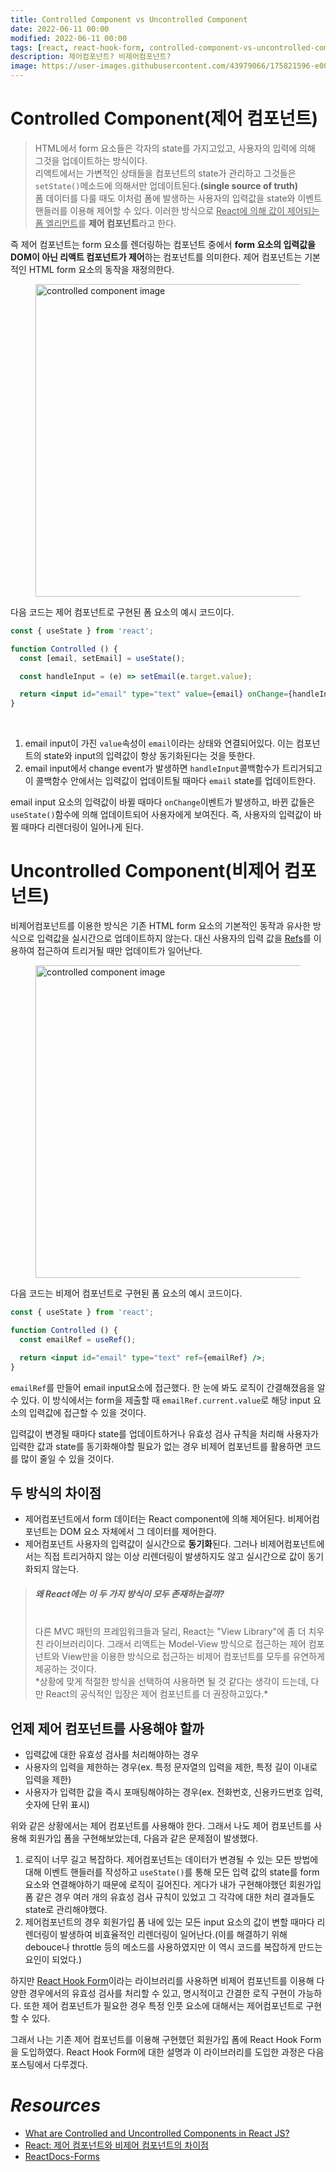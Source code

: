 ```yaml
---
title: Controlled Component vs Uncontrolled Component
date: 2022-06-11 00:00
modified: 2022-06-11 00:00
tags: [react, react-hook-form, controlled-component-vs-uncontrolled-component]
description: 제어컴포넌트? 비제어컴포넌트?
image: https://user-images.githubusercontent.com/43979066/175821596-e009a837-8283-4b3c-b5a4-67d73e23271c.png
---
```


# Controlled Component(제어 컴포넌트)

> HTML에서 form 요소들은 각자의 state를 가지고있고, 사용자의 입력에 의해 그것을 업데이트하는 방식이다. <br/>
> 리액트에서는 가변적인 상태들을 컴포넌트의 state가 관리하고 그것들은 `setState()`메소드에 의해서만 업데이트된다.**(single source of truth)** <br/>
> 폼 데이터를 다룰 때도 이처럼 폼에 발생하는 사용자의 입력값을 state와 이벤트 핸들러를 이용해 제어할 수 있다. 이러한 방식으로 <u>React에 의해 값이 제어되는 폼 엘리먼트</u>를 **제어 컴포넌트**라고 한다.

즉 제어 컴포넌트는 form 요소를 렌더링하는 컴포넌트 중에서 **form 요소의 입력값을 DOM이 아닌 리액트 컴포넌트가 제어**하는 컴포넌트를 의미한다. 제어 컴포넌트는 기본적인 HTML form 요소의 동작을 재정의한다.

<figure>
  <img src="https://user-images.githubusercontent.com/43979066/175813994-2ccc6d97-80a4-4e94-a214-1190da576c2f.png" alt="controlled component image" width=500>
</figure>

다음 코드는 제어 컴포넌트로 구현된 폼 요소의 예시 코드이다.

```jsx
const { useState } from 'react';

function Controlled () {
  const [email, setEmail] = useState();

  const handleInput = (e) => setEmail(e.target.value);

  return <input id="email" type="text" value={email} onChange={handleInput} />;
}
```

<br/>

1. email input이 가진 `value`속성이 `email`이라는 상태와 연결되어있다. 이는 컴포넌트의 state와 input의 입력값이 항상 동기화된다는 것을 뜻한다.
2. email input에서 change event가 발생하면 `handleInput`콜백함수가 트리거되고 이 콜백함수 안에서는 입력값이 업데이트될 때마다 `email` state를 업데이트한다.

email input 요소의 입력값이 바뀔 때마다 `onChange`이벤트가 발생하고, 바뀐 값들은 `useState()`함수에 의해 업데이트되어 사용자에게 보여진다. 즉, 사용자의 입력값이 바뀔 때마다 리렌더링이 일어나게 된다.

# Uncontrolled Component(비제어 컴포넌트)

비제어컴포넌트를 이용한 방식은 기존 HTML form 요소의 기본적인 동작과 유사한 방식으로 입력값을 실시간으로 업데이트하지 않는다. 대신 사용자의 입력 값을 [Refs](https://reactjs.org/docs/refs-and-the-dom.html)를 이용하여 접근하여 트리거될 때만 업데이트가 일어난다.

<figure>
  <img src="https://user-images.githubusercontent.com/43979066/175814525-c73a97c6-5d1d-4bfd-9b68-174327a531b5.png" alt="controlled component image" width=500>
</figure>

다음 코드는 비제어 컴포넌트로 구현된 폼 요소의 예시 코드이다.

```jsx
const { useState } from 'react';

function Controlled () {
  const emailRef = useRef();

  return <input id="email" type="text" ref={emailRef} />;
}
```

`emailRef`를 만들어 email input요소에 접근했다. 한 눈에 봐도 로직이 간결해졌음을 알 수 있다. 이 방식에서는 form을 제출할 때 `emailRef.current.value`로 해당 input 요소의 입력값에 접근할 수 있을 것이다.

입력값이 변경될 때마다 state를 업데이트하거나 유효성 검사 규칙을 처리해 사용자가 입력한 값과 state를 동기화해야할 필요가 없는 경우 비제어 컴포넌트를 활용하면 코드를 많이 줄일 수 있을 것이다.

## 두 방식의 차이점

- 제어컴포넌트에서 form 데이터는 React component에 의해 제어된다. 비제어컴포넌트는 DOM 요소 자체에서 그 데이터를 제어한다.
- 제어컴포넌트 사용자의 입력값이 실시간으로 **동기화**된다. 그러나 비제어컴포넌트에서는 직접 트리거하지 않는 이상 리렌더링이 발생하지도 않고 실시간으로 값이 동기화되지 않는다.

> ##### 왜 React에는 이 두 가지 방식이 모두 존재하는걸까?
>
> <br/>
> 다른 MVC 패턴의 프레임워크들과 달리, React는 "View Library"에 좀 더 치우친 라이브러리이다. 그래서 리액트는 Model-View 방식으로 접근하는 제어 컴포넌트와 View만을 이용한 방식으로 접근하는 비제어 컴포넌트를 모두를 유연하게 제공하는 것이다. <br/>
> *상황에 맞게 적절한 방식을 선택하여 사용하면 될 것 같다는 생각이 드는데, 다만 React의 공식적인 입장은 제어 컴포넌트를 더 권장하고있다.*

## 언제 제어 컴포넌트를 사용해야 할까

- 입력값에 대한 유효성 검사를 처리해야하는 경우
- 사용자의 입력을 제한하는 경우(ex. 특정 문자열의 입력을 제한, 특정 길이 이내로 입력을 제한)
- 사용자가 입력한 값을 즉시 포매팅해야하는 경우(ex. 전화번호, 신용카드번호 입력, 숫자에 단위 표시)

위와 같은 상황에서는 제어 컴포넌트를 사용해야 한다. 그래서 나도 제어 컴포넌트를 사용해 회원가입 폼을 구현해보았는데, 다음과 같은 문제점이 발생했다.

1. 로직이 너무 길고 복잡하다. 제어컴포넌트는 데이터가 변경될 수 있는 모든 방법에 대해 이벤트 핸들러를 작성하고 `useState()`를 통해 모든 입력 값의 state를 form 요소와 연결해야하기 때문에 로직이 길어진다. 게다가 내가 구현해야했던 회원가입 폼 같은 경우 여러 개의 유효성 검사 규칙이 있었고 그 각각에 대한 처리 결과들도 state로 관리해야했다.
2. 제어컴포넌트의 경우 회원가입 폼 내에 있는 모든 input 요소의 값이 변할 때마다 리렌더링이 발생하여 비효율적인 리렌더링이 일어난다.(이를 해결하기 위해 debouce나 throttle 등의 메소드를 사용하였지만 이 역시 코드를 복잡하게 만드는 요인이 되었다.)

하지만 [React Hook Form](https://react-hook-form.com/)이라는 라이브러리를 사용하면 비제어 컴포넌트를 이용해 다양한 경우에서의 유효성 검사를 처리할 수 있고, 명시적이고 간결한 로직 구현이 가능하다. 또한 제어 컴포넌트가 필요한 경우 특정 인풋 요소에 대해서는 제어컴포넌트로 구현할 수 있다.

그래서 나는 기존 제어 컴포넌트를 이용해 구현했던 회원가입 폼에 React Hook Form을 도입하였다. React Hook Form에 대한 설명과 이 라이브러리를 도입한 과정은 다음 포스팅에서 다루겠다.

# _Resources_

- [What are Controlled and Uncontrolled Components in React JS?](https://medium.com/fasal-engineering/controlled-and-uncontrolled-components-in-react-js-c3111ee0a864) <br/>
- [React: 제어 컴포넌트와 비제어 컴포넌트의 차이점](https://velog.io/@yukyung/React-%EC%A0%9C%EC%96%B4-%EC%BB%B4%ED%8F%AC%EB%84%8C%ED%8A%B8%EC%99%80-%EB%B9%84%EC%A0%9C%EC%96%B4-%EC%BB%B4%ED%8F%AC%EB%84%8C%ED%8A%B8%EC%9D%98-%EC%B0%A8%EC%9D%B4%EC%A0%90-%ED%86%BA%EC%95%84%EB%B3%B4%EA%B8%B0)<br/>
- [ReactDocs-Forms](https://reactjs.org/docs/forms.html)
